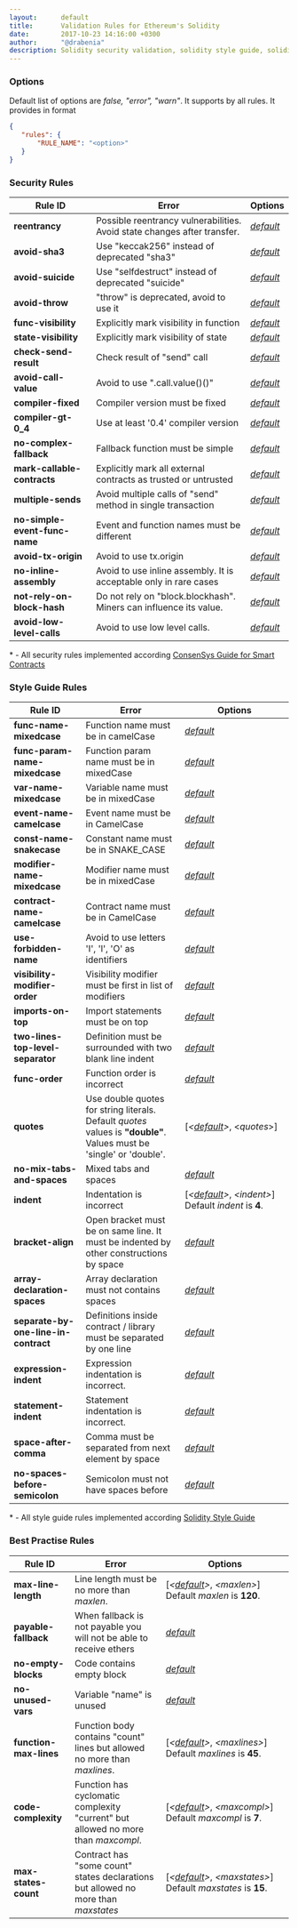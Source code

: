 ```yaml
---
layout:      default
title:       Validation Rules for Ethereum's Solidity
date:        2017-10-23 14:16:00 +0300
author:      "@drabenia"
description: Solidity security validation, solidity style guide, solidity best practise validations.
---
```



### Options
 Default list of options are *false, "error", "warn"*. It supports by all rules.
 It provides in format 
 ```json
 {
    "rules": {
        "RULE_NAME": "<option>"
    }
 }
 ```

### Security Rules

 | Rule ID                       |                      Error                      |     Options               |
 |-------------------------------|-------------------------------------------------|---------------------------|
 | **reentrancy**                | Possible reentrancy vulnerabilities. Avoid state changes after transfer. | *[default](#options)* |
 | **avoid-sha3**                | Use "keccak256" instead of deprecated "sha3"    | *[default](#options)*     |
 | **avoid-suicide**             | Use "selfdestruct" instead of deprecated "suicide" | *[default](#options)*  |
 | **avoid-throw**               | "throw" is deprecated, avoid to use it          | *[default](#options)*     |
 | **func-visibility**           | Explicitly mark visibility in function          | *[default](#options)*     |
 | **state-visibility**          | Explicitly mark visibility of state             | *[default](#options)*     |
 | **check-send-result**         | Check result of "send" call                     | *[default](#options)*     |
 | **avoid-call-value**          | Avoid to use ".call.value()()"                  | *[default](#options)*     |
 | **compiler-fixed**            | Compiler version must be fixed                  | *[default](#options)*     |
 | **compiler-gt-0_4**           | Use at least '0.4' compiler version             | *[default](#options)*     |
 | **no-complex-fallback**       | Fallback function must be simple                | *[default](#options)*     |
 | **mark-callable-contracts**   | Explicitly mark all external contracts as trusted or untrusted | *[default](#options)* |
 | **multiple-sends**            | Avoid multiple calls of "send" method in single transaction | *[default](#options)* |
 | **no-simple-event-func-name** | Event and function names must be different      | *[default](#options)*     |
 | **avoid-tx-origin**           | Avoid to use tx.origin                          | *[default](#options)*     |
 | **no-inline-assembly**        | Avoid to use inline assembly. It is acceptable only in rare cases | *[default](#options)* |
 | **not-rely-on-block-hash**    | Do not rely on "block.blockhash". Miners can influence its value. | *[default](#options)* |
 | **avoid-low-level-calls**     | Avoid to use low level calls.                                     | *[default](#options)* |
 
\* \- All security rules implemented according [ConsenSys Guide for Smart Contracts](
https://github.com/ConsenSys/smart-contract-best-practices#recommendations-for-smart-contract-security-in-solidity)
 
### Style Guide Rules
 
 | Rule ID                       |                      Error                         |     Options                    |
 |-------------------------------|----------------------------------------------------|--------------------------------| 
 | **func-name-mixedcase**       | Function name must be in camelCase                 | *[default](#options)*          |
 | **func-param-name-mixedcase** | Function param name must be in mixedCase           | *[default](#options)*          |
 | **var-name-mixedcase**        | Variable name must be in mixedCase                 | *[default](#options)*          |
 | **event-name-camelcase**      | Event name must be in CamelCase                    | *[default](#options)*          |
 | **const-name-snakecase**      | Constant name must be in SNAKE_CASE                | *[default](#options)*          |
 | **modifier-name-mixedcase**   | Modifier name must be in mixedCase                 | *[default](#options)*          |
 | **contract-name-camelcase**   | Contract name must be in CamelCase                 | *[default](#options)*          |
 | **use-forbidden-name**        | Avoid to use letters 'I', 'l', 'O' as identifiers  | *[default](#options)*          |
 | **visibility-modifier-order** | Visibility modifier must be first in list of modifiers | *[default](#options)*      |
 | **imports-on-top**            | Import statements must be on top                   | *[default](#options)*          |
 | **two-lines-top-level-separator** | Definition must be surrounded with two blank line indent | *[default](#options)*|
 | **func-order**                | Function order is incorrect                        | *[default](#options)*          |
 | **quotes**                    | Use double quotes for string literals. Default *quotes* values is **"double"**. Values must be 'single' or 'double'. |[*\<[default](#options)\>*,&nbsp;\<*quotes*\>] |
 | **no-mix-tabs-and-spaces**    | Mixed tabs and spaces                              | *[default](#options)*          |
 | **indent**                    | Indentation is incorrect                           | [*\<[default](#options)\>*,&nbsp;*\<indent\>*] Default *indent* is **4**.|
 | **bracket-align**             | Open bracket must be on same line. It must be indented by other constructions by space | *[default](#options)* |
 | **array-declaration-spaces**  | Array declaration must not contains spaces         | *[default](#options)*          |
 | **separate-by-one-line-in-contract** | Definitions inside contract / library must be separated by one line | *[default](#options)* |
 | **expression-indent**         | Expression indentation is incorrect.               | *[default](#options)*          |
 | **statement-indent**          | Statement indentation is incorrect.                | *[default](#options)*          |
 | **space-after-comma**         | Comma must be separated from next element by space | *[default](#options)*          |
 | **no-spaces-before-semicolon**| Semicolon must not have spaces before              | *[default](#options)*          |
 
\* \- All style guide rules implemented according [Solidity Style Guide](
http://solidity.readthedocs.io/en/develop/style-guide.html)
 
### Best Practise Rules
 
 | Rule ID                       |                      Error                         |     Options                   |
 |-------------------------------|----------------------------------------------------|-------------------------------| 
 | **max-line-length**           | Line length must be no more than *maxlen*. | [*\<[default](#options)\>*,&nbsp;*\<maxlen\>*] Default *maxlen* is **120**. | 
 | **payable-fallback**          | When fallback is not payable you will not be able to receive ethers | *[default](#options)* |
 | **no-empty-blocks**           | Code contains empty block                          | *[default](#options)*         |
 | **no-unused-vars**            | Variable "name" is unused                          | *[default](#options)*         |
 | **function-max-lines**        | Function body contains "count" lines but allowed no more than *maxlines*. | [*\<[default](#options)\>*,&nbsp;*\<maxlines\>*] Default *maxlines* is **45**. |
 | **code-complexity**           | Function has cyclomatic complexity "current" but allowed no more than *maxcompl*. | [*\<[default](#options)\>*,&nbsp;*\<maxcompl\>*] Default *maxcompl* is **7**. |
 | **max-states-count**          | Contract has "some count" states declarations but allowed no more than *maxstates* | [*\<[default](#options)\>*,&nbsp;*\<maxstates\>*] Default *maxstates* is **15**. |
